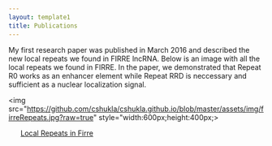 ```yaml
---
layout: template1
title: Publications
---
```


<div class="jumbotron">
<p>My first research paper was published in March 2016 and described the new local repeats we found in FIRRE lncRNA. Below is an image with all the local repeats we found in FIRRE. In the paper, we demonstrated that Repeat R0 works as an enhancer element while Repeat RRD is neccessary and sufficient as a nuclear localization signal.</p>

<img src="https://github.com/cshukla/cshukla.github.io/blob/master/assets/img/firreRepeats.jpg?raw=true" style="width:600px;height:400px;>

<ul><a href="https://www.ncbi.nlm.nih.gov/pubmed/27009974">Local Repeats in Firre</a></ul>
</div>